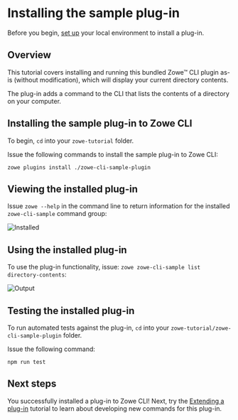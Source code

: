 # Installing the sample plug-in

Before you begin, [set up](cli-setting-up.md) your local environment to install a plug-in.

## Overview
This tutorial covers installing and running this bundled Zowe&trade; CLI plugin as-is (without modification), which will display your current directory contents. 

The plug-in adds a command to the CLI that lists the contents of a directory on your computer. 

## Installing the sample plug-in to Zowe CLI

To begin, `cd` into your `zowe-tutorial` folder.

Issue the following commands to install the sample plug-in to Zowe CLI:

`zowe plugins install ./zowe-cli-sample-plugin`

## Viewing the installed plug-in
Issue `zowe --help` in the command line to return information for the installed `zowe-cli-sample` command group:

![Installed](pathname:///v2.6.x/images/guides/CLI/InstalledSample.png "Installed Sample Plugin")

## Using the installed plug-in
To use the plug-in functionality, issue: `zowe zowe-cli-sample list directory-contents`:

![Output](pathname:///v2.6.x/images/guides/CLI/SampleOutput.png "Sample Plugin Output")

## Testing the installed plug-in
To run automated tests against the plug-in, `cd` into your `zowe-tutorial/zowe-cli-sample-plugin` folder.

Issue the following command:

```
npm run test
```

## Next steps
You successfully installed a plug-in to Zowe CLI! Next, try the [Extending a plug-in](cli-extending-a-plugin.md) tutorial to learn about developing new commands for this plug-in. 